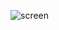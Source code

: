 ![screen](https://user-images.githubusercontent.com/32965223/232264539-924aceec-6c34-422e-801e-4c415843d9cb.png)
